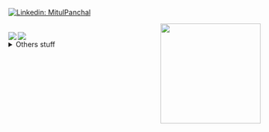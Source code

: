 [![Linkedin: MitulPanchal](https://img.shields.io/badge/-Mitulpanchal-black?style=flat-square&logo=Linkedin&logoColor=white&link=https://www.linkedin.com/in/imitulpanchal/)](https://www.linkedin.com/in/imitulpanchal/)

<img align='right' src='https://media.giphy.com/media/bcKmIWkUMCjVm/giphy.gif' width='200"'>
<br>



<img align="left" src="https://github-readme-stats.vercel.app/api/top-langs/?username=MitulPanchal&theme=light&hide_border=true&layout=compact" />
    <img align="center" src="https://github-readme-stats.vercel.app/api/?username=MitulPanchal&theme=black&show_icons=true&hide_border=true" />

  
<!--
<details>
<summary>Click for GitHub Stats</summary>
  <p>
    <img align="left" src="https://github-readme-stats.vercel.app/api/top-langs/?username=MitulPanchal&theme=light&hide_border=true&layout=compact" />
    <img align="center" src="https://github-readme-stats.vercel.app/api/?username=MitulPanchal&theme=black&show_icons=true&hide_border=true" />
  </p>
<details>
-->

<details>
    <summary>Others stuff</summary>
<br>    

[![Twitter: MitulPanchal](https://img.shields.io/twitter/follow/MitulPanchal?style=social)](https://twitter.com/imitulpanchal)
[![GitHub MitulPanchal](https://img.shields.io/github/followers/MitulPanchal?label=follow&style=social)](https://github.com/MitulPanchal)

<br>
<img align="left" src="https://komarev.com/ghpvc/?username=mitulpanchal" alt="mitulpanchal" />
#### Thanks for making this count better
</details>
